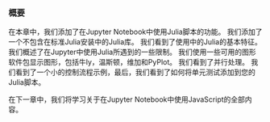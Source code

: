 ### 概要

在本章中，我们添加了在Jupyter Notebook中使用Julia脚本的功能。 我们添加了一个不包含在标准Julia安装中的Julia库。 我们看到了使用中的Julia的基本特征。 我们概述了在Jupyter中使用Julia所遇到的一些限制。 我们使用一些可用的图形软件包显示图形，包括牛ly，温斯顿，维加和PyPlot。 我们看到了并行处理。 我们看到了一个小的控制流程示例，最后，我们看到了如何将单元测试添加到您的Julia脚本。

在下一章中，我们将学习关于在Jupyter Notebook中使用JavaScript的全部内容。